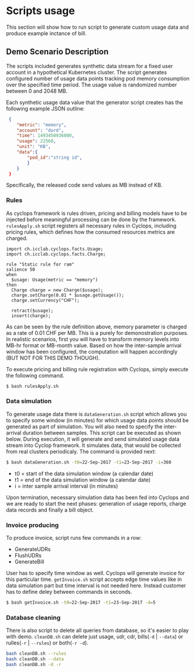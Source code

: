 # Scripts usage
This section will show how to run script to generate custom usage data and produce example inctance of bill.

## Demo Scenario Description

The scripts included generates synthetic data stream for a fixed user account in a hypothetical Kubernetes cluster. The script generates configured number of usage data points tracking pod memory consumption over the specified time period. The usage value is randomized number between 0 and 2048 MB.

Each synthetic usage data value that the generator script creates has the following example JSON outline:

```json
 {
 	"metric": "memory",
 	"account": "dord",
 	"time": 1493450936000,
 	"usage": 22560,
 	"unit": "KB",
 	"data":{
 		"pod_id":"string id",
    	}
 	}   
 }
```

Specifically, the released code send values as MB instead of KB. 

### Rules
As cyclops framework is rules driven, pricing and billing models have to be injected before meaningful processing can be done by the framework. `rulesApply.sh` script registers all necessary rules in Cyclops, including pricing rules, which defines how the consumed resources metrics are charged.
```
import ch.icclab.cyclops.facts.Usage;
import ch.icclab.cyclops.facts.Charge;

rule "Static rule for ram"
salience 50
when
  $usage: Usage(metric == "memory") 
then
  Charge charge = new Charge($usage);
  charge.setCharge(0.01 * $usage.getUsage());
  charge.setCurrency("CHF");

  retract($usage);
  insert(charge);
```
As can be seen by the rule definition above, memory parameter is charged as a rate of 0.01 CHF per MB. This is a purely for demonostration purposes. In realistic scenarios, first you will have to transform memory levels into MB-hr format or MB-month value. Based on how the inter-sample arrival window has been configured, the computation will happen accordingly (BUT NOT FOR THIS DEMO THOUGH). 

To execute pricing and billing rule registration with Cyclops, simply execute the following command.

```sh
$ bash rulesApply.sh
```
### Data simulation
To generate usage data there is `dataGeneration.sh` script which allows you to specify some window (in minutes) for which usage data points should be generated as part of simulation. You will also need to specify the inter-arrival duration between samples. This script can be executed as shown below. During execution, it will generate and send simulated usage data stream into Cyclop framework. It simulates data, that would be collected from real clusters periodicaly. The command is provided next:   

```sh
$ bash dataGeneration.sh -t0=22-Sep-2017 -t1=23-Sep-2017 -i=360
```
- t0 = start of the data simulation window (a calendar date)
- t1 = end of the data simulation window (a calendar date)
- i = inter sample arrival interval (in minutes)

Upon termination, necessary simulation data has been fed into Cyclops and we are ready to start the next phases: generation of usage reports, charge data records and finally a bill object.

### Invoice producing 

To produce invoice, script runs few commands in a row:
 - GenerateUDRs
 - FlushUDRs
 - GenerateBill

User has to specify time window as well. Cyclops will generate invoice for this particular time. `getInvoice.sh` script accepts edge time values like in data simulation part but time interval is not needed here. Instead customer has to define deley between commands in seconds. 

```sh
$ bash getInvoice.sh -t0=22-Sep-2017 -t1=23-Sep-2017 -d=5
```
### Database cleaning
There is also script to delete all queries from database, so it's easier to play with demo. `cleanDB.sh` can delete just usage, udr, cdr, bills(`-d` | `--data`) or rulles(`-r` | `--rules`) or both(`-r -d`). 
```sh
bash cleanDB.sh --rules
bash cleanDB.sh --data
bash cleanDB.sh -d -r
```

 






